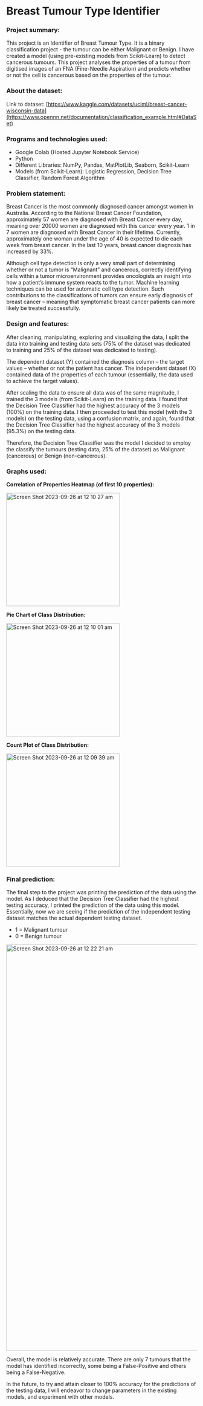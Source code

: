 # Breast Tumour Type Identifier

<h3>Project summary:</h3>

This project is an Identifier of Breast Tumour Type. It is a binary classification project - the tumour can be either Malignant or Benign. I have created a model (using pre-existing models from Scikit-Learn) to detect cancerous tumours. This project analyses the properties of a tumour from digitised images of an FNA (Fine-Needle Aspiration) and predicts whether or not the cell is cancerous based on the properties of the tumour. 

<h3>About the dataset:</h3>

Link to dataset: 
[https://www.kaggle.com/datasets/uciml/breast-cancer-wisconsin-data](https://www.opennn.net/documentation/classification_example.html#DataSet)

<h3>Programs and technologies used:</h3>

-	Google Colab (Hosted Jupyter Notebook Service)
-	Python
-	Different Libraries: NumPy, Pandas, MatPlotLib, Seaborn, Scikit-Learn
-	Models (from Scikit-Learn): Logistic Regression, Decision Tree Classifier, Random Forest Algorithm

<h3>Problem statement:</h3>


Breast Cancer is the most commonly diagnosed cancer amongst women in Australia. According to the National Breast Cancer Foundation, approximately 57 women are diagnosed with Breast Cancer every day, meaning over 20000 women are diagnosed with this cancer every year. 1 in 7 women are diagnosed with Breast Cancer in their lifetime. Currently, approximately one woman under the age of 40 is expected to die each week from breast cancer. In the last 10 years, breast cancer diagnosis has increased by 33%.


Although cell type detection is only a very small part of determining whether or not a tumor is “Malignant” and cancerous, correctly identifying cells within a tumor microenvironment provides oncologists an insight into how a patient’s immune system reacts to the tumor. Machine learning techniques can be used for automatic cell type detection. Such contributions to the classifications of tumors can ensure early diagnosis of breast cancer – meaning that symptomatic breast cancer patients can more likely be treated successfully. 

<h3>Design and features:</h3>

After cleaning, manipulating, exploring and visualizing the data, I split the data into training and testing data sets (75% of the dataset was dedicated to training and 25% of the dataset was dedicated to testing). 

The dependent dataset (Y) contained the diagnosis column – the target values – whether or not the patient has cancer. The independent dataset (X) contained data of the properties of each  tumour (essentially, the data used to achieve the target values).

After scaling the data to ensure all data was of the same magnitude, I trained the 3 models (from Scikit-Learn) on the training data. I found that the Decision Tree Classifier had the highest accuracy of the 3 models (100%) on the training data. I then proceeded to test this model (with the 3 models) on the testing data, using a confusion matrix, and again, found that the Decision Tree Classifier had the highest accuracy of the 3 models (95.3%) on the testing data.

Therefore, the Decision Tree Classifier was the model I decided to employ the classify the tumours (testing data, 25% of the dataset) as Malignant (cancerous) or Benign (non-cancerous).

<h3>Graphs used:</h3>

**Correlation of Properties Heatmap (of first 10 properties):**

<img width="300" alt="Screen Shot 2023-09-26 at 12 10 27 am" src="https://github.com/shree-3143/Breast-Tumour-Type-Identifier/assets/130221650/3dd90951-f098-4ef2-a7c1-8010e4070331">



**Pie Chart of Class Distribution:**

<img width="300" alt="Screen Shot 2023-09-26 at 12 10 01 am" src="https://github.com/shree-3143/Breast-Tumour-Type-Identifier/assets/130221650/390af3b1-17f2-4132-98ed-e4c6c07142bd">



**Count Plot of Class Distribution:**

<img width="300" alt="Screen Shot 2023-09-26 at 12 09 39 am" src="https://github.com/shree-3143/Breast-Tumour-Type-Identifier/assets/130221650/7d13f88e-e8f5-4a59-a657-78e9fb7491aa">


<h3>Final prediction:</h3>

The final step to the project was printing the prediction of the data using the model. As I deduced that the Decision Tree Classifier had the highest testing accuracy, I printed the prediction of the data using this model. Essentially, now we are seeing if the prediction of the independent testing dataset matches the actual dependent testing dataset.

- 1 = Malignant tumour
- 0 = Benign tumour

<img width="1076" alt="Screen Shot 2023-09-26 at 12 22 21 am" src="https://github.com/shree-3143/Breast-Tumour-Type-Identifier/assets/130221650/7d890147-3d81-4ade-ace0-9ef16ec314a5">




Overall, the model is relatively accurate. There are only 7 tumours that the model has identified incorrectly, some being a False-Positive and others being a False-Negative.

In the future, to try and attain closer to 100% accuracy for the predictions of the testing data, I will endeavor to change parameters in the existing models, and experiment with other models.





